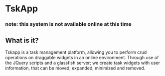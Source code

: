 # TskApp #
### note: this system is not available online at this time ###

## What is it? ##
Tskapp is a task management platform, allowing you to perform crud operations on draggable widgets in an online environment.
Through use of the JQuery scripts and a glassfish server; we create task  widgets with user information, that can be moved, expanded, minimized and removed.
